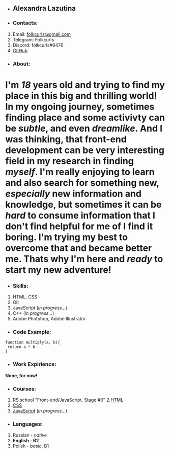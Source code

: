 * ## Alexandra Lazutina
* ### Contacts: 
1. Email: folkcurls@gmail.com
2. Telegram: Folkcurls 
3. Discord: folkcurls#6476
4. [GitHub](https://github.com/Folkcurls)
* ### About:
I'm _18_ years old and trying to find my place in this big and thrilling world! In my ongoing journey, sometimes finding place and some activivty can be _subtle_, and even _dreamlike_. And I was thinking, that front-end development can be very **interesting** field in my research in finding _myself_. I'm really **enjoying** to learn and also search for something new, _especially_ new information and knowledge, but sometimes it can be _hard_ to consume information that I don't find helpful for me of I find it boring. I'm **trying** my best to overcome that and became better me. Thats why I'm here and _ready_ to start my new adventure!
========
* ### Skills:
1. HTML, CSS
2. Git
3. JavaScript (_in progress..._)
4. C++ (_in progress..._)
5. Adobe Photohop, Adobe Illustrator
* ### Code Example: 
```
function multiply(a, b){
 return a * b
}
```
* ### Work Expirience: 
**None, for now!**

* ### Courses:
1. RS school "Front-end/JavaScript. Stage #0"
2.[HTML](https://ru.code-basics.com/languages/html)
3. [CSS](https://ru.code-basics.com/languages/css)
4. [JavaScript](https://ru.code-basics.com/languages/javascript) (_in progress..._)
* ### Languages:
1. Russian - _native_
2. **English - B2**
3. Polish - _basic_, B1

